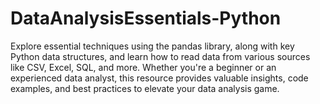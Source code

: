# DataAnalysisEssentials-Python
Explore essential techniques using the pandas library, along with key Python data structures, and learn how to read data from various sources like CSV, Excel, SQL, and more. Whether you're a beginner or an experienced data analyst, this resource provides valuable insights, code examples, and best practices to elevate your data analysis game.
